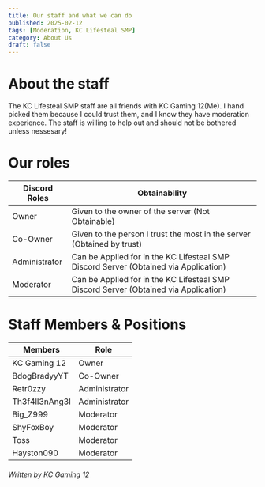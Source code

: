 ```yaml
---
title: Our staff and what we can do
published: 2025-02-12
tags: [Moderation, KC Lifesteal SMP]
category: About Us
draft: false
---
```


# About the staff
The KC Lifesteal SMP staff are all friends with KC Gaming 12(Me). I hand picked them because I could trust them, and I know they have moderation experience. The staff is willing to help out and should not be bothered unless nessesary! 
# Our roles
|Discord Roles      |Obtainability                                                                        |
|-------------------|-------------------------------------------------------------------------------------|
|Owner              |Given to the owner of the server (Not Obtainable)                                    |
|Co-Owner           |Given to the person I trust the most in the server (Obtained by trust)               |
|Administrator      |Can be Applied for in the KC Lifesteal SMP Discord Server (Obtained via Application) |
|Moderator          |Can be Applied for in the KC Lifesteal SMP Discord Server (Obtained via Application) |
# Staff Members & Positions
|Members            |Role                |
|-------------------|--------------------|
|KC Gaming 12       |Owner               |
|BdogBradyyYT       |Co-Owner            |
|Retr0zzy           |Administrator       |
|Th3f4ll3nAng3l     |Administrator       |
|Big_Z999           |Moderator           |
|ShyFoxBoy          |Moderator           |
|Toss               |Moderator           |
|Hayston090         |Moderator           |
###### Written by KC Gaming 12
